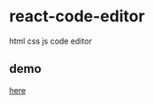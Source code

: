 # react-code-editor
html css js code editor
 ## demo
[here](https://react-code-editor-app.netlify.app/)
